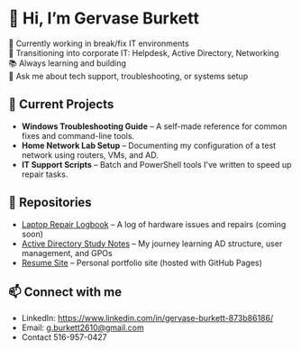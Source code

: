 # 👋 Hi, I’m Gervase Burkett

🔧 Currently working in break/fix IT environments  
🎯 Transitioning into corporate IT: Helpdesk, Active Directory, Networking  
📚 Always learning and building  
💬 Ask me about tech support, troubleshooting, or systems setup

## 🧪 Current Projects

- **Windows Troubleshooting Guide** – A self-made reference for common fixes and command-line tools.
- **Home Network Lab Setup** – Documenting my configuration of a test network using routers, VMs, and AD.
- **IT Support Scripts** – Batch and PowerShell tools I've written to speed up repair tasks.

## 📂 Repositories

- [Laptop Repair Logbook](#) – A log of hardware issues and repairs (coming soon)
- [Active Directory Study Notes](#) – My journey learning AD structure, user management, and GPOs
- [Resume Site](#) – Personal portfolio site (hosted with GitHub Pages)

## 📫 Connect with me
- LinkedIn: https://www.linkedin.com/in/gervase-burkett-873b86186/
- Email: g.burkett2610@gmail.com
- Contact 516-957-0427

